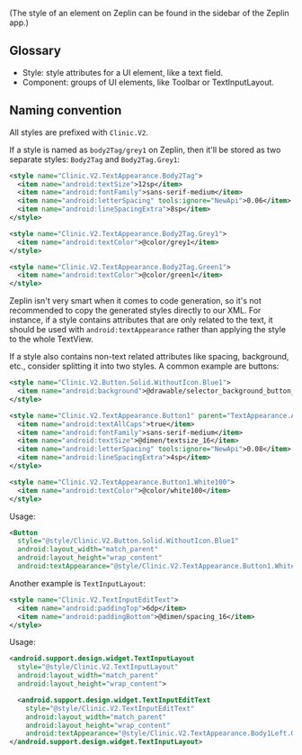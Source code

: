 (The style of an element on Zeplin can be found in the sidebar of the Zeplin app.)

## Glossary
- Style: style attributes for a UI element, like a text field.
- Component: groups of UI elements, like Toolbar or TextInputLayout.

## Naming convention

All styles are prefixed with `Clinic.V2`.

If a style is named as `body2Tag/grey1` on Zeplin, then it'll be stored as two separate styles: `Body2Tag` and `Body2Tag.Grey1`:

```xml
<style name="Clinic.V2.TextAppearance.Body2Tag">
  <item name="android:textSize">12sp</item>
  <item name="android:fontFamily">sans-serif-medium</item>
  <item name="android:letterSpacing" tools:ignore="NewApi">0.06</item>
  <item name="android:lineSpacingExtra">8sp</item>
</style>

<style name="Clinic.V2.TextAppearance.Body2Tag.Grey1">
  <item name="android:textColor">@color/grey1</item>
</style>

<style name="Clinic.V2.TextAppearance.Body2Tag.Green1">
  <item name="android:textColor">@color/green1</item>
</style>
```

Zeplin isn't very smart when it comes to code generation, so it's not recommended to copy the generated styles directly to our XML. For instance, if a style contains attributes that are only related to the text, it should be used with `android:textAppearance` rather than applying the style to the whole TextView.

If a style also contains non-text related attributes like spacing, background, etc., consider splitting it into two styles. A common example are buttons:

```xml
<style name="Clinic.V2.Button.Solid.WithoutIcon.Blue1">
  <item name="android:background">@drawable/selector_background_button_solid_blue1</item>
</style>

<style name="Clinic.V2.TextAppearance.Button1" parent="TextAppearance.AppCompat.Widget.Button">
  <item name="android:textAllCaps">true</item>
  <item name="android:fontFamily">sans-serif-medium</item>
  <item name="android:textSize">@dimen/textsize_16</item>
  <item name="android:letterSpacing" tools:ignore="NewApi">0.08</item>
  <item name="android:lineSpacingExtra">4sp</item>
</style>

<style name="Clinic.V2.TextAppearance.Button1.White100">
  <item name="android:textColor">@color/white100</item>
</style>
```

Usage:

```xml
<Button
  style="@style/Clinic.V2.Button.Solid.WithoutIcon.Blue1"
  android:layout_width="match_parent"
  android:layout_height="wrap_content"
  android:textAppearance="@style/Clinic.V2.TextAppearance.Button1.White100" />
```

Another example is `TextInputLayout`:

```xml
<style name="Clinic.V2.TextInputEditText">
  <item name="android:paddingTop">6dp</item>
  <item name="android:paddingBottom">@dimen/spacing_16</item>
</style>
```

Usage:

```xml
<android.support.design.widget.TextInputLayout
  style="@style/Clinic.V2.TextInputLayout"
  android:layout_width="match_parent"
  android:layout_height="wrap_content">

  <android.support.design.widget.TextInputEditText
    style="@style/Clinic.V2.TextInputEditText"
    android:layout_width="match_parent"
    android:layout_height="wrap_content"
    android:textAppearance="@style/Clinic.V2.TextAppearance.Body1Left.Grey0" />
</android.support.design.widget.TextInputLayout>
```

